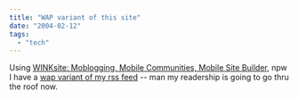 ```yaml
---
title: "WAP variant of this site"
date: "2004-02-12"
tags: 
  - "tech"
---
```


Using [WINKsite: Moblogging, Mobile Communities, Mobile Site Builder](http://winksite.com/site/index.cfm "WINKsite: Moblogging, Mobile Communities, Mobile Site Builder"), npw I have a [wap variant of my rss feed](http://winksite.com/jhludwig/blog) -- man my readership is going to go thru the roof now.
